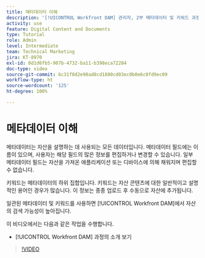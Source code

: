 ```yaml
---
title: 메타데이터 이해
description: '[!UICONTROL Workfront DAM] 관리자, 2부 메타데이터 및 키워드 과정에서 다룰 내용에 대해 알아봅니다.'
activity: use
feature: Digital Content and Documents
type: Tutorial
role: Admin
level: Intermediate
team: Technical Marketing
jira: KT-8970
exl-id: 0d1d6fb5-907b-4732-ba11-b398eca72284
doc-type: video
source-git-commit: 6c31f8d2e98ad8cd1880cd03ec0b0e6c0fd9ec09
workflow-type: ht
source-wordcount: '125'
ht-degree: 100%

---
```


# 메타데이터 이해

메타데이터는 자산을 설명하는 데 사용되는 모든 데이터입니다. 메타데이터 필드에는 이름이 있으며, 사용자는 해당 필드의 많은 정보를 편집하거나 변경할 수 있습니다. 일부 메타데이터 필드는 자산을 가져온 애플리케이션 또는 디바이스에 의해 채워지며 편집할 수 없습니다.

키워드는 메타데이터의 하위 집합입니다. 키워드는 자산 콘텐츠에 대한 일반적이고 설명적인 용어인 경우가 많습니다. 이 정보는 종종 업로드 후 수동으로 자산에 추가됩니다.

일관된 메타데이터 및 키워드를 사용하면 [!UICONTROL Workfront DAM]에서 자산의 검색 가능성이 높아집니다.

이 비디오에서는 다음과 같은 작업을 수행합니다.

* [!UICONTROL Workfront DAM] 과정의 소개 보기

>[!VIDEO](https://video.tv.adobe.com/v/335233/?quality=12&learn=on)
